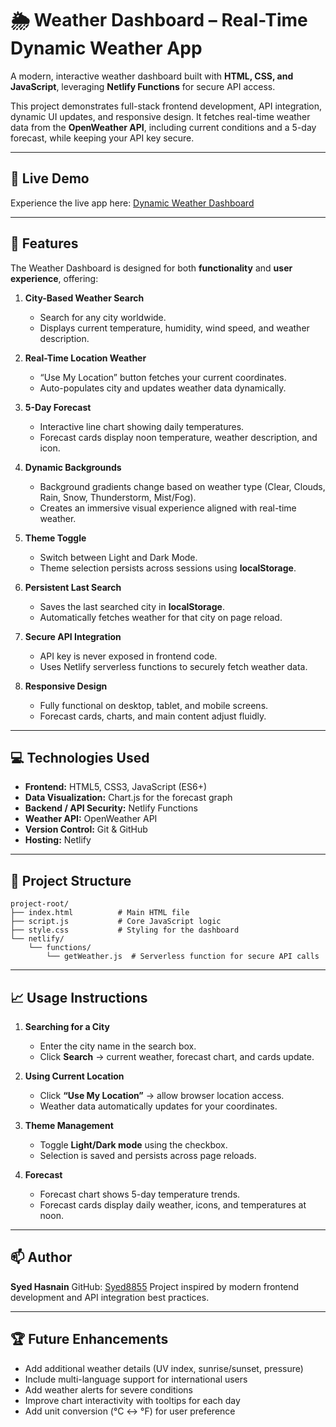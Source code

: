 # 🌦 Weather Dashboard – Real-Time Dynamic Weather App

A modern, interactive weather dashboard built with **HTML, CSS, and JavaScript**, leveraging **Netlify Functions** for secure API access.

This project demonstrates full-stack frontend development, API integration, dynamic UI updates, and responsive design. It fetches real-time weather data from the **OpenWeather API**, including current conditions and a 5-day forecast, while keeping your API key secure.

---

## 🔗 Live Demo

Experience the live app here:
[Dynamic Weather Dashboard](https://dynamic-weather-dashboard88.netlify.app)

---

## 📌 Features

The Weather Dashboard is designed for both **functionality** and **user experience**, offering:

1. **City-Based Weather Search**

   * Search for any city worldwide.
   * Displays current temperature, humidity, wind speed, and weather description.

2. **Real-Time Location Weather**

   * “Use My Location” button fetches your current coordinates.
   * Auto-populates city and updates weather data dynamically.

3. **5-Day Forecast**

   * Interactive line chart showing daily temperatures.
   * Forecast cards display noon temperature, weather description, and icon.

4. **Dynamic Backgrounds**

   * Background gradients change based on weather type (Clear, Clouds, Rain, Snow, Thunderstorm, Mist/Fog).
   * Creates an immersive visual experience aligned with real-time weather.

5. **Theme Toggle**

   * Switch between Light and Dark Mode.
   * Theme selection persists across sessions using **localStorage**.

6. **Persistent Last Search**

   * Saves the last searched city in **localStorage**.
   * Automatically fetches weather for that city on page reload.

7. **Secure API Integration**

   * API key is never exposed in frontend code.
   * Uses Netlify serverless functions to securely fetch weather data.

8. **Responsive Design**

   * Fully functional on desktop, tablet, and mobile screens.
   * Forecast cards, charts, and main content adjust fluidly.

---

## 💻 Technologies Used

* **Frontend:** HTML5, CSS3, JavaScript (ES6+)
* **Data Visualization:** Chart.js for the forecast graph
* **Backend / API Security:** Netlify Functions
* **Weather API:** OpenWeather API
* **Version Control:** Git & GitHub
* **Hosting:** Netlify

---

## 📁 Project Structure

```
project-root/
├── index.html          # Main HTML file
├── script.js           # Core JavaScript logic
├── style.css           # Styling for the dashboard
└── netlify/
    └── functions/
        └── getWeather.js  # Serverless function for secure API calls
```

---

## 📈 Usage Instructions

1. **Searching for a City**

   * Enter the city name in the search box.
   * Click **Search** → current weather, forecast chart, and cards update.

2. **Using Current Location**

   * Click **“Use My Location”** → allow browser location access.
   * Weather data automatically updates for your coordinates.

3. **Theme Management**

   * Toggle **Light/Dark mode** using the checkbox.
   * Selection is saved and persists across page reloads.

4. **Forecast**

   * Forecast chart shows 5-day temperature trends.
   * Forecast cards display daily weather, icons, and temperatures at noon.

---

## 📫 Author

**Syed Hasnain**
GitHub: [Syed8855](https://github.com/Syed8855)
Project inspired by modern frontend development and API integration best practices.

---

## 🏆 Future Enhancements

* Add additional weather details (UV index, sunrise/sunset, pressure)
* Include multi-language support for international users
* Add weather alerts for severe conditions
* Improve chart interactivity with tooltips for each day
* Add unit conversion (°C ↔ °F) for user preference
